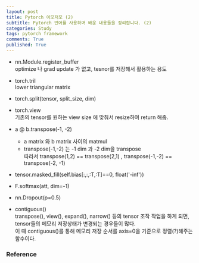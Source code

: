 ```yaml
---
layout: post
title: Pytorch 이모저모 (2) 
subtitle: Pytorch 언어를 사용하며 배운 내용들을 정리합니다. (2)
categories: Study
tags: pytorch framework
comments: True
published: True
---
```


- nn.Module.register_buffer <br>
    optimize 나 grad update 가 없고, tesnor를 저장해서 활용하는 용도 
- torch.tril <br>
    lower triangular matrix 

- torch.split(tensor, split_size, dim) <br>

- torch.view <br>
    기존의 tensor를 원하는 view size 에 맞춰서 resize하여 return 해줌. 

- a @ b.transpose(-1, -2) <br>
    - a matrix 와 b matrix 사이의 matmul 
    - transpose(-1,-2) 는 -1 dim 과 -2 dim을 transpose <br>
        따라서 transpose(1,2) == transpose(2,1) , transpose(-1,-2) == transpose(-2, -1) 

- tensor.masked_fill(self.bias[:,:,:T,:T]==0, float('-inf')) <br>

- F.softmax(att, dim=-1) <br>

- nn.Dropout(p=0.5) <br>

- contiguous() <br>
    transpose(), view(), expand(), narrow() 등의 tensor 조작 작업을 하게 되면, tensor들의 메모리 저장상태가 변경되는 경우들이 많다. <br>
    이 때 contiguous()를 통해 메모리 저장 순서를 axis=0을 기준으로 정렬(?)해주는 함수이다. <br>


### Reference 
